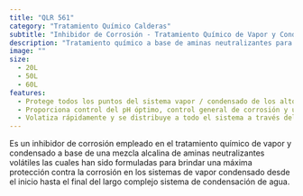 ```yaml
---
title: "QLR 561"
category: "Tratamiento Químico Calderas"
subtitle: "Inhibidor de Corrosión - Tratamiento Químico de Vapor y Condensado"
description: "Tratamiento químico a base de aminas neutralizantes para sistemas de vapor y condensado."
image: ""
size:
  - 20L
  - 50L
  - 60L
features:
  - Protege todos los puntos del sistema vapor / condensado de los altos costos ocasionados por la corrosión del dióxido de carbono y oxígeno.
  - Proporciona control del pH óptimo, control general de corrosión y una efectiva pasivación y control de corrosión por oxígeno.
  - Volatiza rápidamente y se distribuye a todo el sistema a través del vapor, neutralizando el dióxido de carbono existente y formando una película protectora sobre los componentes metálicos del sistema.
---
```


Es un inhibidor de corrosión empleado en el tratamiento químico de vapor y condensado a base de una mezcla alcalina de aminas neutralizantes volátiles las cuales han sido formuladas para brindar una máxima protección contra la corrosión en los sistemas de vapor condensado desde el inicio hasta el final del largo complejo sistema de condensación de agua.
